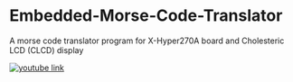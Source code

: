 # Embedded-Morse-Code-Translator
A morse code translator program for X-Hyper270A board and Cholesteric LCD (CLCD) display

[![youtube link](http://img.youtube.com/vi/ELX8GAhnbjE/0.jpg)](https://youtu.be/ELX8GAhnbjE "Morse Code Translator Demo")
